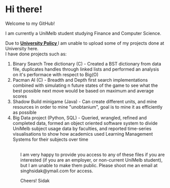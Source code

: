 # Hi there!
Welcome to my GitHub!

I am currently a UniMelb student studying Finance and Computer Science.

Due to <b><u> University Policy </u> </b> I am unable to upload some of my projects done at University here.
<br>
I have done projects such as:
<ol>
  <li> Binary Search Tree dictionary (C) - Created a BST dictionary from data file, duplicates handles through linked lists and performed an analysis on it's performace with respect to Big(O) </li>
  <li> Pacman AI (C) - Breadth and Depth first search implementations combined with simulating n future states of the game to see what the best possible next move would be based on maximum and average scores </li>
  <li> Shadow Build minigame (Java) - Can create different units, and mine resources in order to mine "unobtanium", goal is to mine it as efficiently as possible </li>
  <li> Big Data project (Python, SQL) - Queried, wrangled, refined and completed data, formed an object oriented software system to divide UniMelb subject usage data by faculties, and reported time-series visualisations to show how academics used Learning Management Systems for their subjects over time </li>
    
<ol>
</br>
I am very happy to provide you access to any of these files if you are interested (if you are an employer, or non-current UniMelb student), but I am unable to make them public. Please shoot me an email at singhsidak@ymail.com for access.

Cheers!
Sidak
